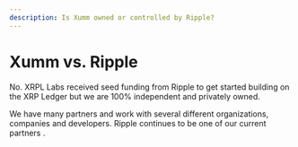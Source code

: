 ```yaml
---
description: Is Xumm owned or controlled by Ripple?
---
```


# Xumm vs. Ripple

No. XRPL Labs received seed funding from Ripple to get started building on the XRP Ledger but we are 100% independent and privately owned.&#x20;

We have many partners and work with several different organizations, companies and developers. Ripple continues to be one of our current partners .



